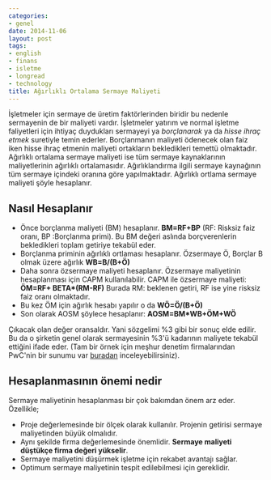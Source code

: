```yaml
---
categories:
- genel
date: 2014-11-06
layout: post
tags:
- english
- finans
- isletme
- longread
- technology
title: Ağırlıklı Ortalama Sermaye Maliyeti
---
```


İşletmeler için sermaye de üretim faktörlerinden biridir bu nedenle sermayenin de bir maliyeti vardır. İşletmeler yatırım ve normal işletme faliyetleri için ihtiyaç duydukları sermayeyi ya _borçlanarak_ ya da _hisse ihraç etmek_ suretiyle temin ederler. Borçlanmanın maliyeti ödenecek olan faiz iken hisse ihraç etmenin maliyeti ortakların bekledikleri temettü olmaktadır. Ağırlıklı ortalama sermaye maliyeti ise tüm sermaye kaynaklarının maliyetlerinin ağırlıklı ortalamasıdır. Ağırlıklandırma ilgili sermaye kaynağının tüm sermaye içindeki oranına göre yapılmaktadır. Ağırlıklı ortlama sermaye maliyeti şöyle hesaplanır.

## Nasıl Hesaplanır

- Önce borçlanma maliyeti (BM) hesaplanır. **BM=RF+BP** (RF: Risksiz faiz oranı, BP :Borçlanma primi). Bu BM değeri aslında borçverenlerin bekledikleri toplam getiriye tekabül eder.
- Borçlanma priminin ağırlıklı ortlaması hesaplanır. Özsermaye Ö, Borçlar B olmak üzere ağırlık **WB=B/(B+Ö)**
- Daha sonra özsermaye maliyeti hesaplanır. Özsermaye maliyetinin hesaplanması için CAPM kullanılabilir. CAPM ile özsermaye maliyeti: **ÖM=RF+ BETA\*(RM-RF)** Burada RM: beklenen getiri, RF ise yine risksiz faiz oranı olmaktadır.
- Bu kez ÖM için ağırlık hesabı yapılır o da **WÖ=Ö/(B+Ö)**
- Son olarak AOSM şöylece hesaplanır: **AOSM=BM\*WB+ÖM+WÖ**

Çıkacak olan değer oransaldır. Yani sözgelimi %3 gibi bir sonuç elde edilir. Bu da o şirketin genel olarak sermayesinin %3'ü kadarının maliyete tekabül ettiğini ifade eder. (Tam bir örnek için meşhur denetim firmalarından PwC'nin bir sunumu var [buradan](https://www.okul.pwc.com.tr/images/uploadfile/content/635228735851890499.pdf) inceleyebilirsiniz).

## Hesaplanmasının önemi nedir

Sermaye maliyetinin hesaplanması bir çok bakımdan önem arz eder. Özellikle;

- Proje değerlemesinde bir ölçek olarak kullanılır. Projenin getirisi sermaye maliyetinden büyük olmalıdır.
- Aynı şekilde firma değerlemesinde önemlidir. **Sermaye maliyeti düştükçe firma değeri yükselir**.
- Sermaye maliyetini düşürmek işletme için rekabet avantajı sağlar.
- Optimum sermaye maliyetinin tespit edilebilmesi için gereklidir.
